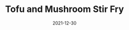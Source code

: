 ---
layout: recipe
title: "Tofu and Mushroom Stir Fry"
date: 2021-12-30
recipe:
  prep: 10 min.
  cook: 15 min.
  source_name: Claire Saffitz
  source_publisher: Bon Appetit Basically
  source_url: https://www.bonappetit.com/recipe/tofu-and-mushroom-stir-fry
  ingredients_markdown: |-
    ## Stir Fry
    * 3 tbsp. vegetable oil
    * 6 scallions, sliced
    * 2 carrots, sliced
    * 1 lb. mushrooms (maitake, shiitake, oyster, button, and/or cimini)    
    * salt
    
    ## Tofu
    * 375g firm tofu (1 pack) 
    * 1 1/2 tsp. cornstarch
    * pinch of salt
    * 1 tbsp. soy sauce
 
    ## Sauce
    * 2 tbsp. rice vinegar
    * 2 tbsp. rice wine or mirin
    * 2 tbsp. soy sauce

    ## Serving
    * sesame seeds
    * rice

  directions_markdown: |-
    1. press tofu
    2. cut into 1 in. slabs, 1/4 in. thick
    3. wipe dirt from mushrooms (do not wash)
    4. tear mushrooms into 1 in. pieces
    5. toss tofu ingredients in medium bowl
    6. mix sauce ingredients
    7. warm 1 tbsp. oil in skillet over medium-high heat until shimmering
    8. add mushrooms, scallions, and carrots 
    9. cook, stirring often until tender and slightly browned (5 to 7 minutes)
    10. season lightly with salt
    11. transfer to medium bowl
    12. warm 1 tbsp. oil in skillet over medium-high heat until shimmering
    13. arrange tofu as single layer on skillet
    14. cook until browned then flip, about 2 minutes on each side
    15. add mushroom mixture and sauce to skillet
    16. stir thoroughly to coat with sauce
    17. cook, removing from heat when sauce thickens (about 30 sec.)
    18. serve with sesame seeds and rice

  notes_markdown: |-
    Prep ingredients beforehand to cook quickly over high heat.
---